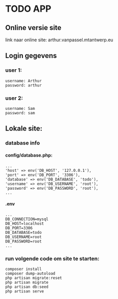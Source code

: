 TODO APP
==================

## Online versie site
link naar online site: arthur.vanpassel.mtantwerp.eu

## Login gegevens

### user 1:
    username: Arthur
    password: arthur
### user 2:
    username: Sam
    password: sam
    
## Lokale site:
    
### database info
#### config/database.php:
    ...
    'host' => env('DB_HOST', '127.0.0.1'),
    'port' => env('DB_PORT', '3306'),
    'database' => env('DB_DATABASE', 'todo'),
    'username' => env('DB_USERNAME', 'root'),
    'password' => env('DB_PASSWORD', 'root'),
    ...

#### .env
    ...
    DB_CONNECTION=mysql
    DB_HOST=localhost
    DB_PORT=3306
    DB_DATABASE=todo
    DB_USERNAME=root
    DB_PASSWORD=root
    ...

### run volgende code om site te starten:

    composer install
    composer dump-autoload
    php artisan migrate:reset
    php artisan migrate
    php artisan db:seed
    php artisan serve
